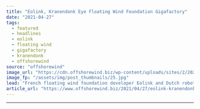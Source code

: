 ```yaml
---
title: "Eolink, Kranendonk Eye Floating Wind Foundation Gigafactory"
date: "2021-04-27"
tags: 
  - featured
  - headlines
  - eolink
  - floating wind
  - gigafactory
  - kranendonk
  - offshorewind
source: "offshorewind"
image_url: "https://cdn.offshorewind.biz/wp-content/uploads/sites/2/2021/04/27085003/Eolink-Kranendonk-Gigafactory.jpg"
image_fp: "/assets/img/post_thumbnails/25.jpg"
lead: "French floating wind foundation developer Eolink and Dutch robotics company Kranendonk are looking into"
article_url: "https://www.offshorewind.biz/2021/04/27/eolink-kranendonk-eye-floating-wind-foundation-gigafactory/"
---
```


---
